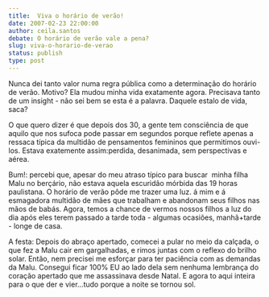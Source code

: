 ```yaml
---
title:  Viva o horário de verão!
date: 2007-02-23 22:00:00
author: ceila.santos
debate: O horário de verão vale a pena?
slug: viva-o-horario-de-verao
status: publish 
type: post
---
```


  
Nunca dei tanto valor numa regra pública como a determinação do horário de verão. Motivo? Ela mudou minha vida exatamente agora. Precisava tanto de um insight - não sei bem se esta é a palavra. Daquele estalo de vida, saca?  
  
O que quero dizer é que depois dos 30, a gente tem consciência de que aquilo que nos sufoca pode passar em segundos porque reflete apenas a ressaca típica da multidão de pensamentos femininos que permitimos ouvi-los. Estava exatemente assim:perdida, desanimada, sem perspectivas e aérea.  
  
Bum!: percebi que, apesar do meu atraso típico para buscar  minha filha Malu no berçário, não estava aquela escuridão mórbida das 19 horas paulistana. O horário de verão pôde me trazer uma luz. á mim e á esmagadora multidão de mães que trabalham e abandonam seus filhos nas mãos de babás. Agora, temos a chance de vermos nossos filhos a luz do dia após eles terem passado a tarde toda - algumas ocasiões, manhã+tarde - longe de casa.  
  
A festa: Depois do abraço apertado, comecei a pular no meio da calçada, o que fez a Malu cair em gargalhadas, e rimos juntas com o reflexo do brilho solar. Então, nem precisei me esforçar para ter paciência com as demandas da Malu. Consegui ficar 100% EU ao lado dela sem nenhuma lembrança do coração apertado que me assassinava desde Natal. E agora to aqui inteira para o que der e vier...tudo porque a noite se tornou sol. 
